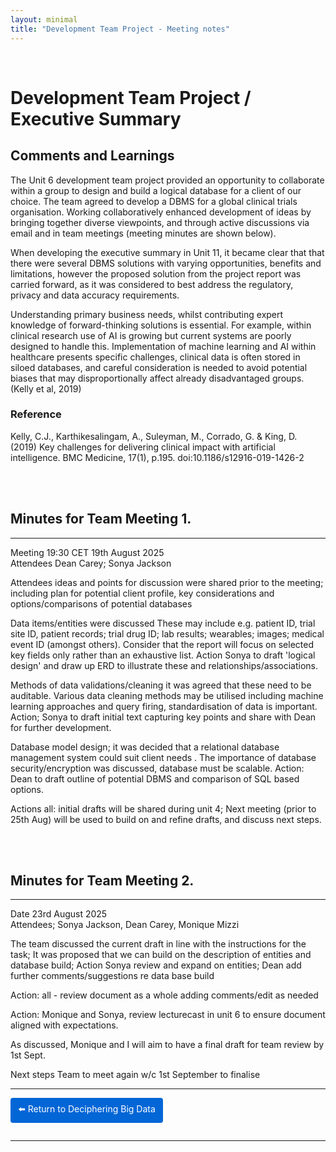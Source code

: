 ```yaml
---
layout: minimal
title: "Development Team Project - Meeting notes"
---
```

<br>

# Development Team Project / Executive Summary


## Comments and Learnings

The Unit 6 development team project provided an opportunity to collaborate within a group to design and build a logical database for a client of our choice.  The team agreed to develop a DBMS for a global clinical trials organisation.   Working collaboratively enhanced development of ideas by bringing together diverse viewpoints, and through active discussions via email and in team meetings (meeting minutes are shown below).

When developing the executive summary in Unit 11, it became clear that that there were several DBMS solutions with varying opportunities, benefits and limitations, however the proposed solution from the project report was carried forward, as it was considered to best address the regulatory, privacy and data accuracy requirements.   

Understanding primary business needs, whilst contributing expert knowledge of forward-thinking solutions is essential.  For example, within clinical research use of AI is growing but current systems are poorly designed to handle this.  Implementation of machine learning and AI within healthcare presents specific challenges, clinical data is often stored in siloed databases, and careful consideration is needed to  avoid potential biases that may disproportionally affect already disadvantaged groups.  (Kelly et al, 2019)

### Reference
Kelly, C.J., Karthikesalingam, A., Suleyman, M., Corrado, G. & King, D. (2019) Key challenges for delivering clinical impact with artificial intelligence. BMC Medicine, 17(1), p.195. doi:10.1186/s12916-019-1426-2

<br><br>

## Minutes for Team Meeting 1.
------
Meeting 19:30 CET 19th August 2025  
Attendees Dean Carey; Sonya Jackson

Attendees ideas and points for discussion were shared prior to the meeting; including plan for potential client profile, key considerations and options/comparisons of potential databases

Data items/entities were discussed  These may include e.g. patient ID, trial site ID, patient records; trial drug ID; lab results; wearables; images; medical event ID (amongst others).  Consider that the report will focus on selected key fields only rather than an exhaustive list. Action Sonya to draft 'logical design' and draw up ERD to illustrate these and relationships/associations.  

Methods of data validations/cleaning  it was agreed that these need to be auditable.  Various data cleaning methods may be utilised including machine learning approaches and query firing, standardisation of data is important. Action; Sonya to draft initial text capturing key points and share with Dean for further development.

Database model design; it was decided that  a relational database management system could suit client needs .  The importance of database security/encryption was discussed, database must be scalable.  Action: Dean to draft outline of potential DBMS and comparison of SQL based options.


Actions all: initial drafts will be shared during unit 4; 
Next meeting (prior to 25th Aug) will be used to build on and refine drafts, and discuss next steps.  


<br><br>

## Minutes for Team Meeting 2.
------

Date 23rd August 2025  
Attendees; Sonya Jackson, Dean Carey, Monique Mizzi


The team discussed the current draft in line with the instructions for the task; It was proposed that we can build on the description of entities and database build; Action Sonya review and expand on entities; Dean add further comments/suggestions re data base build

Action: all - review document as a whole adding comments/edit as needed 

Action: Monique and Sonya, review lecturecast in unit 6 to ensure document aligned with expectations.   

As discussed, Monique and I will aim to have a final draft for team review by 1st Sept.

Next steps
Team to meet again w/c 1st September to finalise

<hr>

<a href="https://sjackson-ds25.github.io/DecipheringBigData/Landing%20page.html" style="display:inline-block; padding:8px 12px; background-color:#0366d6; color:white; text-decoration:none; border-radius:4px; margin-bottom:1em;">⬅️ Return to Deciphering Big Data</a>

<hr>

